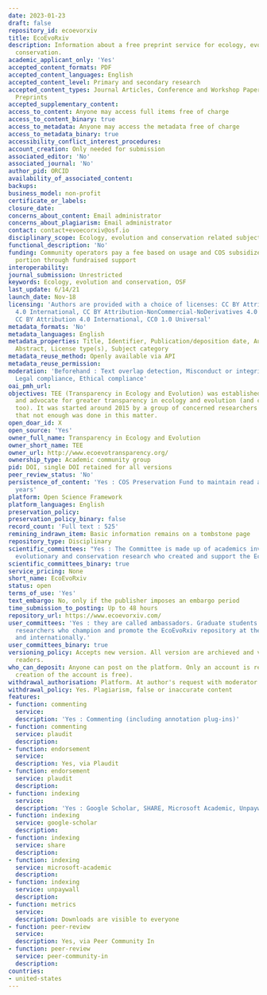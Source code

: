 ```yaml
---
date: 2023-01-23
draft: false
repository_id: ecoevorxiv
title: EcoEvoRxiv
description: Information about a free preprint service for ecology, evolution and
  conservation.
academic_applicant_only: 'Yes'
accepted_content_formats: PDF
accepted_content_languages: English
accepted_content_level: Primary and secondary research
accepted_content_types: Journal Articles, Conference and Workshop Papers, review papers,
  Preprints
accepted_supplementary_content:
access_to_content: Anyone may access full items free of charge
access_to_content_binary: true
access_to_metadata: Anyone may access the metadata free of charge
access_to_metadata_binary: true
accessibility_conflict_interest_procedures:
account_creation: Only needed for submission
associated_editor: 'No'
associated_journal: 'No'
author_pid: ORCID
availability_of_associated_content:
backups:
business_model: non-profit
certificate_or_labels:
closure_date:
concerns_about_content: Email administrator
concerns_about_plagiarism: Email administrator
contact: contact+evoecorxiv@osf.io
disciplinary_scope: Ecology, evolution and conservation related subjects
functional_description: 'No'
funding: Community operators pay a fee based on usage and COS subsidizes the other
  portion through fundraised support
interoperability:
journal_submission: Unrestricted
keywords: Ecology, evolution and conservation, OSF
last_update: 6/14/21
launch_date: Nov-18
licensing: 'Authors are provided with a choice of licenses: CC BY Attribution-ShareAlike
  4.0 International, CC BY Attribution-NonCommercial-NoDerivatives 4.0 International,
  CC BY Attribution 4.0 International, CC0 1.0 Universal'
metadata_formats: 'No'
metadata_languages: English
metadata_properties: Title, Identifier, Publication/deposition date, Author name(s),
  Abstract, License type(s), Subject category
metadata_reuse_method: Openly available via API
metadata_reuse_permission:
moderation: 'Beforehand : Text overlap detection, Misconduct or integrity checks,
  Legal compliance, Ethical compliance'
oai_pmh_url:
objectives: TEE (Transparency in Ecology and Evolution) was established to educate
  and advocate for greater transparency in ecology and evolution (and conservation
  too). It was started around 2015 by a group of concerned researchers who thought
  that not enough was done in this matter.
open_doar_id: X
open_source: 'Yes'
owner_full_name: Transparency in Ecology and Evolution
owner_short_name: TEE
owner_url: http://www.ecoevotransparency.org/
ownership_type: Academic community group
pid: DOI, single DOI retained for all versions
peer_review_status: 'No'
persistence_of_content: 'Yes : COS Preservation Fund to maintain read access for 50+
  years'
platform: Open Science Framework
platform_languages: English
preservation_policy:
preservation_policy_binary: false
record_count: 'Full text : 525'
remining_indrawn_item: Basic information remains on a tombstone page
repository_type: Disciplinary
scientific_committees: "Yes : The Committee is made up of academics involved in ecological,
  evolutionary and conservation research who created and support the EcoEvoRxiv repository..\n\n"
scientific_committees_binary: true
service_pricing: None
short_name: EcoEvoRxiv
status: open
terms_of_use: 'Yes'
text_embargo: No, only if the publisher imposes an embargo period
time_submission_to_posting: Up to 48 hours
repository_url: https://www.ecoevorxiv.com/
user_committees: 'Yes : they are called ambassadors. Graduate students and early career
  researchers who champion and promote the EcoEvoRxiv repository at their institutions
  and internationally.'
user_committees_binary: true
versioning_policy: Accepts new version. All version are archieved and visible for
  readers.
who_can_deposit: Anyone can post on the platform. Only an account is required ( The
  creation of the account is free).
withdrawal_authorisation: Platform. At author's request with moderator approval
withdrawal_policy: Yes. Plagiarism, false or inaccurate content
features:
- function: commenting
  service:
  description: 'Yes : Commenting (including annotation plug-ins)'
- function: commenting
  service: plaudit
  description:
- function: endorsement
  service:
  description: Yes, via Plaudit
- function: endorsement
  service: plaudit
  description:
- function: indexing
  service:
  description: 'Yes : Google Scholar, SHARE, Microsoft Academic, Unpaywall'
- function: indexing
  service: google-scholar
  description:
- function: indexing
  service: share
  description:
- function: indexing
  service: microsoft-academic
  description:
- function: indexing
  service: unpaywall
  description:
- function: metrics
  service:
  description: Downloads are visible to everyone
- function: peer-review
  service:
  description: Yes, via Peer Community In
- function: peer-review
  service: peer-community-in
  description:
countries:
- united-states
---
```



